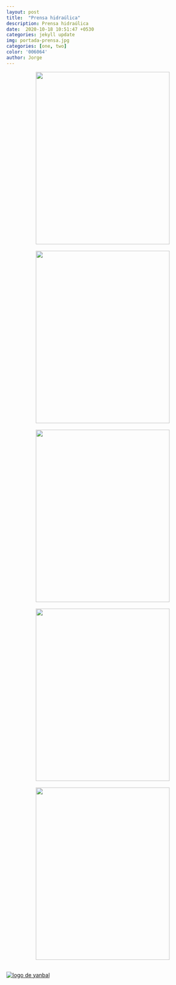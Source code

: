 ```yaml
---
layout: post
title:  "Prensa hidraúlica"
description: Prensa hidraúlica 
date:  2020-10-18 10:51:47 +0530
categories: jekyll update
img: portada-prensa.jpg
categories: [one, two]
color: '006064'
author: Jorge
---
```


<center>
<img src="https://github.com/Jorge-onofa/karna/blob/gh-pages/images/prensa1.jpg?raw=true" width="350" height="450" />
</center>
<br>
<center>
<img src="https://github.com/Jorge-onofa/karna/blob/gh-pages/images/prensa2.jpg?raw=true" width="350" height="450" />
</center>
<br>
<center>
<img src="https://github.com/Jorge-onofa/karna/blob/gh-pages/images/prensa4.jpg?raw=true" width="350" height="450" />
</center>
<br>
<center>
<img src="https://github.com/Jorge-onofa/karna/blob/gh-pages/images/prensa5.jpg?raw=true" width="350" height="450" />
</center>
<br>
<center>
<img src="https://github.com/Jorge-onofa/karna/blob/gh-pages/images/prensa6.jpg?raw=true" width="350" height="450" />
</center>
<br>

[logo]: https://raw.githubusercontent.com/Betty-C/bef/gh-pages/assets/img/linkw.jpg
[dipensador]: https://api.whatsapp.com/send?phone=593999378989&text=%C2%A1Hola!%20Me%20interesa%20la%20prensa%20hidra%C3%BAlica%20de%2010%20toneladas "clic para abrir chat de whatsapp"
[![logo de yanbal][logo]][dipensador]
